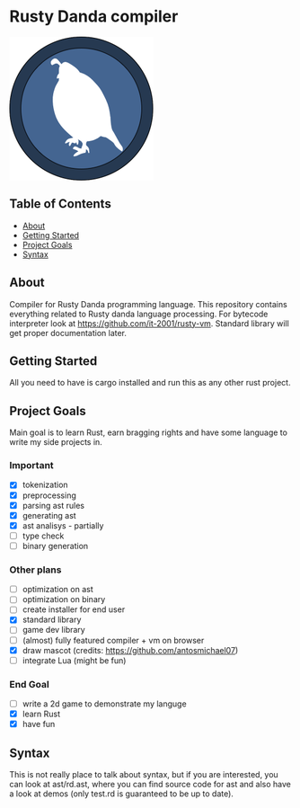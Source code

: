 # Rusty Danda compiler
<a><img src="logo.png" align="middle" height="256" width="256" ></a>

## Table of Contents

- [About](#about)
- [Getting Started](#getting_started)
- [Project Goals](#goals)
- [Syntax](#syntax)

## About <a name = "about"></a>

Compiler for Rusty Danda programming language. This repository contains everything related to Rusty danda language processing. For bytecode interpreter look at https://github.com/it-2001/rusty-vm. Standard library will get proper documentation later.

## Getting Started <a name = "getting_started"></a>

All you need to have is cargo installed and run this as any other rust project.

## Project Goals <a name = "goals"></a>

Main goal is to learn Rust, earn bragging rights and have some language to write my side projects in.

### Important
- [x] tokenization
- [x] preprocessing
- [x] parsing ast rules
- [x] generating ast
- [x] ast analisys - partially
- [ ] type check
- [ ] binary generation

### Other plans
- [ ] optimization on ast
- [ ] optimization on binary
- [ ] create installer for end user
- [x] standard library
- [ ] game dev library
- [ ] (almost) fully featured compiler + vm on browser
- [x] draw mascot (credits: https://github.com/antosmichael07)
- [ ] integrate Lua (might be fun)

### End Goal
- [ ] write a 2d game to demonstrate my languge
- [x] learn Rust
- [x] have fun

## Syntax <a name = "syntax"></a>
This is not really place to talk about syntax, but if you are interested, you can look at ast/rd.ast, where you can find source code for ast and also have a look at demos (only test.rd is guaranteed to be up to date).
